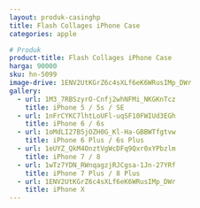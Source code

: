 ```yaml
---
layout: produk-casinghp
title: Flash Collages iPhone Case
categories: apple

# Produk
product-title: Flash Collages iPhone Case
harga: 90000
sku: hn-5099
image-drive: 1ENV2UtKGrZ6c4sXLf6eK6WRusIMp_DWr
gallery:
  - url: 1M3_7RBSzyrO-Cnfj2whNFMi_NKGKnTcz
    title: iPhone 5 / 5s / SE
  - url: 1nFrCYKC7lhtLoUFl-uqSF10FWIUd3EGh
    title: iPhone 6 / 6s
  - url: 1oMdLI27B5jOZH0G_Kl-Ha-GBBWTfgtvw
    title: iPhone 6 Plus / 6s Plus
  - url: 1eUYZ_QkM4OnztVgWcDFq9Qxr0xYPbzlm
    title: iPhone 7 / 8
  - url: 1wTz7YDN_RWnqagzjRJCgsa-1Jn-27YRf
    title: iPhone 7 Plus / 8 Plus
  - url: 1ENV2UtKGrZ6c4sXLf6eK6WRusIMp_DWr
    title: iPhone X
---
```

